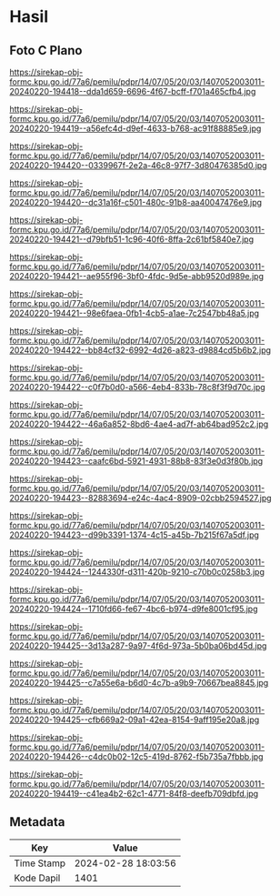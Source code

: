 # Hasil

## Foto C Plano

https://sirekap-obj-formc.kpu.go.id/77a6/pemilu/pdpr/14/07/05/20/03/1407052003011-20240220-194418--dda1d659-6696-4f67-bcff-f701a465cfb4.jpg

https://sirekap-obj-formc.kpu.go.id/77a6/pemilu/pdpr/14/07/05/20/03/1407052003011-20240220-194419--a56efc4d-d9ef-4633-b768-ac91f88885e9.jpg

https://sirekap-obj-formc.kpu.go.id/77a6/pemilu/pdpr/14/07/05/20/03/1407052003011-20240220-194420--0339967f-2e2a-46c8-97f7-3d80476385d0.jpg

https://sirekap-obj-formc.kpu.go.id/77a6/pemilu/pdpr/14/07/05/20/03/1407052003011-20240220-194420--dc31a16f-c501-480c-91b8-aa40047476e9.jpg

https://sirekap-obj-formc.kpu.go.id/77a6/pemilu/pdpr/14/07/05/20/03/1407052003011-20240220-194421--d79bfb51-1c96-40f6-8ffa-2c61bf5840e7.jpg

https://sirekap-obj-formc.kpu.go.id/77a6/pemilu/pdpr/14/07/05/20/03/1407052003011-20240220-194421--ae955f96-3bf0-4fdc-9d5e-abb9520d989e.jpg

https://sirekap-obj-formc.kpu.go.id/77a6/pemilu/pdpr/14/07/05/20/03/1407052003011-20240220-194421--98e6faea-0fb1-4cb5-a1ae-7c2547bb48a5.jpg

https://sirekap-obj-formc.kpu.go.id/77a6/pemilu/pdpr/14/07/05/20/03/1407052003011-20240220-194422--bb84cf32-6992-4d26-a823-d9884cd5b6b2.jpg

https://sirekap-obj-formc.kpu.go.id/77a6/pemilu/pdpr/14/07/05/20/03/1407052003011-20240220-194422--c0f7b0d0-a566-4eb4-833b-78c8f3f9d70c.jpg

https://sirekap-obj-formc.kpu.go.id/77a6/pemilu/pdpr/14/07/05/20/03/1407052003011-20240220-194422--46a6a852-8bd6-4ae4-ad7f-ab64bad952c2.jpg

https://sirekap-obj-formc.kpu.go.id/77a6/pemilu/pdpr/14/07/05/20/03/1407052003011-20240220-194423--caafc6bd-5921-4931-88b8-83f3e0d3f80b.jpg

https://sirekap-obj-formc.kpu.go.id/77a6/pemilu/pdpr/14/07/05/20/03/1407052003011-20240220-194423--82883694-e24c-4ac4-8909-02cbb2594527.jpg

https://sirekap-obj-formc.kpu.go.id/77a6/pemilu/pdpr/14/07/05/20/03/1407052003011-20240220-194423--d99b3391-1374-4c15-a45b-7b215f67a5df.jpg

https://sirekap-obj-formc.kpu.go.id/77a6/pemilu/pdpr/14/07/05/20/03/1407052003011-20240220-194424--1244330f-d311-420b-9210-c70b0c0258b3.jpg

https://sirekap-obj-formc.kpu.go.id/77a6/pemilu/pdpr/14/07/05/20/03/1407052003011-20240220-194424--1710fd66-fe67-4bc6-b974-d9fe8001cf95.jpg

https://sirekap-obj-formc.kpu.go.id/77a6/pemilu/pdpr/14/07/05/20/03/1407052003011-20240220-194425--3d13a287-9a97-4f6d-973a-5b0ba06bd45d.jpg

https://sirekap-obj-formc.kpu.go.id/77a6/pemilu/pdpr/14/07/05/20/03/1407052003011-20240220-194425--c7a55e6a-b6d0-4c7b-a9b9-70667bea8845.jpg

https://sirekap-obj-formc.kpu.go.id/77a6/pemilu/pdpr/14/07/05/20/03/1407052003011-20240220-194425--cfb669a2-09a1-42ea-8154-9aff195e20a8.jpg

https://sirekap-obj-formc.kpu.go.id/77a6/pemilu/pdpr/14/07/05/20/03/1407052003011-20240220-194426--c4dc0b02-12c5-419d-8762-f5b735a7fbbb.jpg

https://sirekap-obj-formc.kpu.go.id/77a6/pemilu/pdpr/14/07/05/20/03/1407052003011-20240220-194419--c41ea4b2-62c1-4771-84f8-deefb709dbfd.jpg


## Metadata

| Key        | Value               |
| ---------- | ------------------- |
| Time Stamp | 2024-02-28 18:03:56 |
| Kode Dapil | 1401                |



